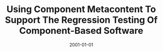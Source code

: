 ---
title: "Using Component Metacontent To Support The Regression Testing Of Component-Based Software"
date: 2001-01-01
venue: "2001 International Conference on Software Maintenance, ICSM 2001, Florence, Italy, November 6-10, 2001"
paperurl: https://doi.org/10.1109/ICSM.2001.972790
authors: "Alessandro Orso, Mary Jean Harrold, David S Rosenblum, Gregg Rothermel, Mary Lou Soffa and Hyunsook Do"
awards: ""
---